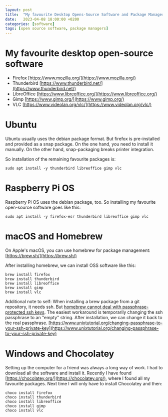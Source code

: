 ```yaml
---
layout: post
title:  "My favourite Desktop Opens-Source Software and Package Managers"
date:   2023-04-08 18:00:00 +0200
categories: [software]
tags: [open source software, package managers]
---
```


# My favourite desktop open-source software

* Firefox      [https://www.mozilla.org/](https://www.mozilla.org/)
* Thunderbird  [https://www.thunderbird.net/](https://www.thunderbird.net/)
* LibreOffice  [https://www.libreoffice.org/](https://www.libreoffice.org/)
* Gimp         [https://www.gimp.org/](https://www.gimp.org/)
* VLC          [https://www.videolan.org/vlc/](https://www.videolan.org/vlc/)

# Ubuntu

Ubuntu usually uses the debian package format. But firefox is pre-installed and provided as a snap package.
On the one hand, you need to install it manually. On the other hand, snap-packaging breaks printer integration.

So installation of the remaining favourite packages is:
```
sudo apt install -y thunderbird libreoffice gimp vlc
```
# Raspberry Pi OS

Raspberry Pi OS uses the debian package, too.
So installing my favourite open-source software goes like this:
```
sudo apt install -y firefox-esr thunderbird libreoffice gimp vlc
```

# macOS and Homebrew

On Apple's macOS, you can use homebrew for package management: [https://brew.sh/](https://brew.sh/)

After installing homebrew, we can install OSS software like this:
```
brew install firefox
brew install thunderbird
brew install libreoffice
brew install gimp
brew install vlc
```


Additional note to self:
When installing a brew package from a git repository, it needs ssh.
But [homebrew cannot deal with passphrase-protected ssh keys](https://github.com/Homebrew/brew/issues/6583).
The easiest workaround is temporarily changing the ssh passphrase to an "empty" string.
After installation, we can change it back to the real passphrase.
[https://www.unixtutorial.org/changing-passphrase-to-your-ssh-private-key](https://www.unixtutorial.org/changing-passphrase-to-your-ssh-private-key)

# Windows and Chocolatey

Setting up the computer for a friend was always a long way of work.
I had to download all the software and install it.
Recently I have found [https://chocolatey.org/](https://chocolatey.org/), where I found all my favourite packages.
Next time I will only have to install Chocolatey and then:
```
choco install firefox
choco install thunderbird
choco install libreoffice
choco install gimp
choco install vlc
```